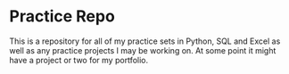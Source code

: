 # Practice Repo

This is a repository for all of my practice sets in Python, SQL and Excel as well as any practice projects I may be working on.  At some point it might have a project or two for my portfolio.